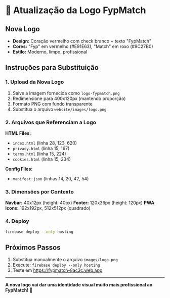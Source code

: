 # 🎨 Atualização da Logo FypMatch

## Nova Logo
- **Design:** Coração vermelho com check branco + texto "FypMatch"
- **Cores:** "Fyp" em vermelho (#E91E63), "Match" em roxo (#9C27B0)
- **Estilo:** Moderno, limpo, profissional

## Instruções para Substituição

### 1. Upload da Nova Logo
1. Salve a imagem fornecida como `logo-fypmatch.png`
2. Redimensione para 400x120px (mantendo proporção)
3. Formato PNG com fundo transparente
4. Substitua o arquivo `website/images/logo.png`

### 2. Arquivos que Referenciam a Logo

**HTML Files:**
- `index.html` (linha 28, 123, 620)
- `privacy.html` (linha 15, 167)
- `terms.html` (linha 15, 224)
- `cookies.html` (linha 15, 234)

**Config Files:**
- `manifest.json` (linhas 14, 20, 42, 54)

### 3. Dimensões por Contexto

**Navbar:** 40x12px (height: 40px)
**Footer:** 120x36px (height: 120px)
**PWA Icons:** 192x192px, 512x512px (quadrado)

### 4. Deploy
```bash
firebase deploy --only hosting
```

## Próximos Passos
1. Substitua manualmente o arquivo `images/logo.png`
2. Execute: `firebase deploy --only hosting`
3. Teste em https://fypmatch-8ac3c.web.app

---

**A nova logo vai dar uma identidade visual muito mais profissional ao FypMatch!** 🚀 